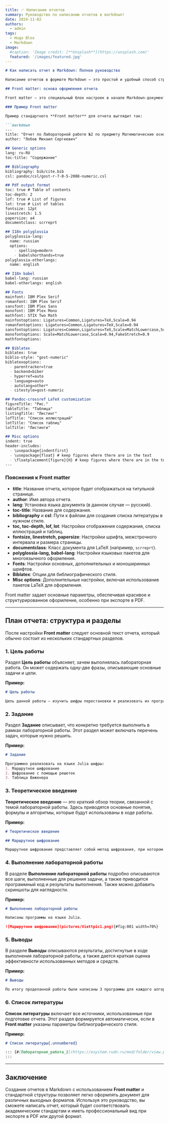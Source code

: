 ```yaml
---
title: ✅ Написание отчетов
summary: Руководство по написанию отчетов в markdown!
date: 2024-11-02
authors:
  - admin
tags:
  - Hugo Blox
  - Markdown
image:
  #caption: 'Image credit: [**Unsplash**](https://unsplash.com)'
  featured: '/images/featured.jpg'
---
```


```markdown
# Как написать отчет в Markdown: Полное руководство

Написание отчетов в формате Markdown — это простой и удобный способ структурировать и оформить документацию. В этом посте я покажу, как правильно оформить отчет, используя **Front matter** и основные разделы отчета. Пример отчета ниже демонстрирует структуру и форматирование, которые помогут вам создать профессионально оформленный документ.

## Front matter: основа оформления отчета

Front matter — это специальный блок настроек в начале Markdown-документа, который помогает задать параметры для форматирования и оформления. Он включает в себя метаданные и технические параметры для создания PDF-файла или другого выходного формата.

### Пример Front matter

Пример стандартного **Front matter** для отчета выглядит так:

```markdown
---
title: "Отчет по Лабораторной работе №2 по предмету Математические основы защиты информации и информационной безопасности"
author: "Лобов Михаил Сергеевич"

## Generic options
lang: ru-RU
toc-title: "Содержание"

## Bibliography
bibliography: bib/cite.bib
csl: pandoc/csl/gost-r-7-0-5-2008-numeric.csl

## Pdf output format
toc: true # Table of contents
toc-depth: 2
lof: true # List of figures
lot: true # List of tables
fontsize: 12pt
linestretch: 1.5
papersize: a4
documentclass: scrreprt

## I18n polyglossia
polyglossia-lang:
  name: russian
  options:
    - spelling=modern
    - babelshorthands=true
polyglossia-otherlangs:
  name: english

## I18n babel
babel-lang: russian
babel-otherlangs: english

## Fonts
mainfont: IBM Plex Serif
romanfont: IBM Plex Serif
sansfont: IBM Plex Sans
monofont: IBM Plex Mono
mathfont: STIX Two Math
mainfontoptions: Ligatures=Common,Ligatures=TeX,Scale=0.94
romanfontoptions: Ligatures=Common,Ligatures=TeX,Scale=0.94
sansfontoptions: Ligatures=Common,Ligatures=TeX,Scale=MatchLowercase,Scale=0.94
monofontoptions: Scale=MatchLowercase,Scale=0.94,FakeStretch=0.9
mathfontoptions:

## Biblatex
biblatex: true
biblio-style: "gost-numeric"
biblatexoptions:
  - parentracker=true
  - backend=biber
  - hyperref=auto
  - language=auto
  - autolang=other*
  - citestyle=gost-numeric

## Pandoc-crossref LaTeX customization
figureTitle: "Рис."
tableTitle: "Таблица"
listingTitle: "Листинг"
lofTitle: "Список иллюстраций"
lotTitle: "Список таблиц"
lolTitle: "Листинги"

## Misc options
indent: true
header-includes:
  - \usepackage{indentfirst}
  - \usepackage{float} # keep figures where there are in the text
  - \floatplacement{figure}{H} # keep figures where there are in the text
---
```

### Пояснения к Front matter

- **title**: Название отчета, которое будет отображаться на титульной странице.
- **author**: Имя автора отчета.
- **lang**: Установка языка документа (в данном случае — русский).
- **toc-title**: Название для содержания.
- **bibliography** и **csl**: Пути к файлам для создания списка литературы в нужном стиле.
- **toc, toc-depth, lof, lot**: Настройки отображения содержания, списка иллюстраций и таблиц.
- **fontsize, linestretch, papersize**: Настройки шрифта, межстрочного интервала и размера страницы.
- **documentclass**: Класс документа для LaTeX (например, `scrreprt`).
- **polyglossia-lang, babel-lang**: Настройки языковых пакетов для многоязычного оформления.
- **Fonts**: Настройки основных, дополнительных и моноширинных шрифтов.
- **Biblatex**: Опции для библиографического стиля.
- **Misc options**: Дополнительные настройки, включая использование пакетов LaTeX для оформления.

Front matter задает основные параметры, обеспечивая красивое и структурированное оформление, особенно при экспорте в PDF.

---

## План отчета: структура и разделы

После настройки **Front matter** следует основной текст отчета, который обычно состоит из нескольких стандартных разделов.

### 1. Цель работы

Раздел **Цель работы** объясняет, зачем выполнялась лабораторная работа. Он может содержать одну-две фразы, описывающие основные задачи и цели.

**Пример:**
```markdown
# Цель работы

Цель данной работы — изучить шифры перестановки и реализовать их программное исполнение на языке Julia.
```

### 2. Задание

Раздел **Задание** описывает, что конкретно требуется выполнить в рамках лабораторной работы. Этот раздел может включать перечень задач, которые нужно решить.

**Пример:**
```markdown
# Задание

Программно реализовать на языке Julia шифры:
1. Маршрутное шифрование
2. Шифрование с помощью решеток
3. Таблица Виженера
```

### 3. Теоретическое введение

**Теоретическое введение** — это краткий обзор теории, связанной с темой лабораторной работы. Здесь приводятся основные понятия, формулы и алгоритмы, которые будут использованы в ходе работы.

**Пример:**
```markdown
# Теоретическое введение

## Маршрутное шифрование

Маршрутное шифрование представляет собой метод шифрования, при котором...
```

### 4. Выполнение лабораторной работы

В разделе **Выполнение лабораторной работы** подробно описываются все шаги, выполненные для решения задачи, а также приводится программный код и результаты выполнения. Также можно добавить скриншоты для наглядности.

**Пример:**
```markdown
# Выполнение лабораторной работы

Написаны программы на языке Julia.

![Маршрутное шифрование](pictures/Viettpic1.png){#fig:001 width=70%}
```

### 5. Выводы

В разделе **Выводы** описываются результаты, достигнутые в ходе выполнения лабораторной работы, а также дается краткая оценка эффективности использованных методов и средств.

**Пример:**
```markdown
# Выводы

По итогу проделанной работы были написаны 3 программы для каждого алгоритма шифрования...
```

### 6. Список литературы

**Список литературы** включает все источники, использованные при подготовке отчета. Этот раздел формируется автоматически, если в **Front matter** указаны параметры библиографического стиля.

**Пример:**
```markdown
# Список литературы{.unnumbered}

::: {#[Лабораторная_работа_2](https://esystem.rudn.ru/mod/folder/view.php?id=1150970)}
:::
```

---

## Заключение

Создание отчетов в Markdown с использованием **Front matter** и стандартной структуры позволяет легко оформлять документ для различных выходных форматов. Используя это руководство, вы сможете написать отчет, который будет соответствовать академическим стандартам и иметь профессиональный вид при экспорте в PDF или другой формат.
```